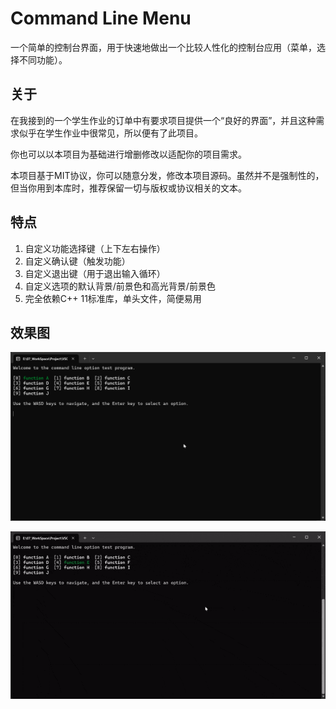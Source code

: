 # Command Line Menu

一个简单的控制台界面，用于快速地做出一个比较人性化的控制台应用（菜单，选择不同功能）。

## 关于

在我接到的一个学生作业的订单中有要求项目提供一个“良好的界面”，并且这种需求似乎在学生作业中很常见，所以便有了此项目。

你也可以以本项目为基础进行增删修改以适配你的项目需求。

本项目基于MIT协议，你可以随意分发，修改本项目源码。虽然并不是强制性的，但当你用到本库时，推荐保留一切与版权或协议相关的文本。

## 特点

1. 自定义功能选择键（上下左右操作）
2. 自定义确认键（触发功能）
3. 自定义退出键（用于退出输入循环）
4. 自定义选项的默认背景/前景色和高光背景/前景色
5. 完全依赖C++ 11标准库，单头文件，简便易用

## 效果图

![1](./images/1.png)

![2](./images/3.gif)
